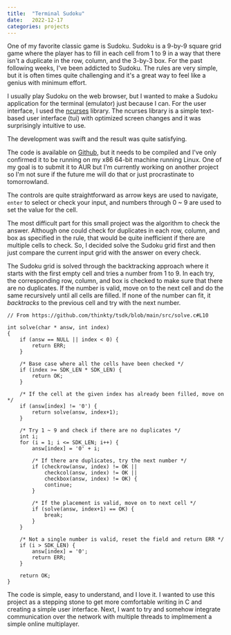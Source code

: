 ```yaml
---
title:  "Terminal Sudoku"
date:   2022-12-17
categories: projects
---
```


One of my favorite classic game is Sudoku.
Sudoku is a 9-by-9 square grid game where the player has to fill in each cell from 1 to 9 in a way that there isn't a duplicate in the row, column, and the 3-by-3 box.
For the past following weeks, I've been addicted to Sudoku.
The rules are very simple, but it is often times quite challenging and it's a great way to feel like a genius with minimum effort.

I usually play Sudoku on the web browser, but I wanted to make a Sudoku application for the terminal (emulator) just because I can.
For the user interface, I used the [ncurses](https://en.wikipedia.org/wiki/Ncurses) library.
The ncurses library is a simple text-based user interface (tui) with optimized screen changes and it was surprisingly intuitive to use.

The development was swift and the result was quite satisfying.

<script id="asciicast-sfO3LFRV7c633hb33PNYm0rmU" src="https://asciinema.org/a/sfO3LFRV7c633hb33PNYm0rmU.js" async></script>

The code is available on [Github](https://github.com/thinkty/tsdk), but it needs to be compiled and I've only confirmed it to be running on my x86 64-bit machine running Linux.
One of my goal is to submit it to AUR but I'm currently working on another project so I'm not sure if the future me will do that or just procrastinate to tomorrowland.

The controls are quite straightforward as arrow keys are used to navigate, `enter` to select or check your input, and numbers through 0 ~ 9 are used to set the value for the cell.

The most difficult part for this small project was the algorithm to check the answer.
Although one could check for duplicates in each row, column, and box as specified in the rule, that would be quite inefficient if there are multiple cells to check.
So, I decided solve the Sudoku grid first and then just compare the current input grid with the answer on every check.

The Sudoku grid is solved through the backtracking approach where it starts with the first empty cell and tries a number from 1 to 9.
In each try, the corresponding row, column, and box is checked to make sure that there are no duplicates.
If the number is valid, move on to the next cell and do the same recursively until all cells are filled.
If none of the number can fit, it *backtracks* to the previous cell and try with the next number.

```
// From https://github.com/thinkty/tsdk/blob/main/src/solve.c#L10

int solve(char * answ, int index)
{
	if (answ == NULL || index < 0) {
		return ERR;
	}

	/* Base case where all the cells have been checked */
	if (index >= SDK_LEN * SDK_LEN) {
		return OK;
	}

	/* If the cell at the given index has already been filled, move on */
	if (answ[index] != '0') {
		return solve(answ, index+1);
	}

	/* Try 1 ~ 9 and check if there are no duplicates */
	int i;
	for (i = 1; i <= SDK_LEN; i++) {
		answ[index] = '0' + i;

		/* If there are duplicates, try the next number */
		if (checkrow(answ, index) != OK ||
			checkcol(answ, index) != OK ||
			checkbox(answ, index) != OK) {
			continue;
		}

		/* If the placement is valid, move on to next cell */
		if (solve(answ, index+1) == OK) {
			break;
		}
	}

	/* Not a single number is valid, reset the field and return ERR */
	if (i > SDK_LEN) {
		answ[index] = '0';
		return ERR;
	}

	return OK;
}
```

The code is simple, easy to understand, and I love it.
I wanted to use this project as a stepping stone to get more comfortable writing in C and creating a simple user interface.
Next, I want to try and somehow integrate communication over the network with multiple threads to implmement a simple online multiplayer. 
